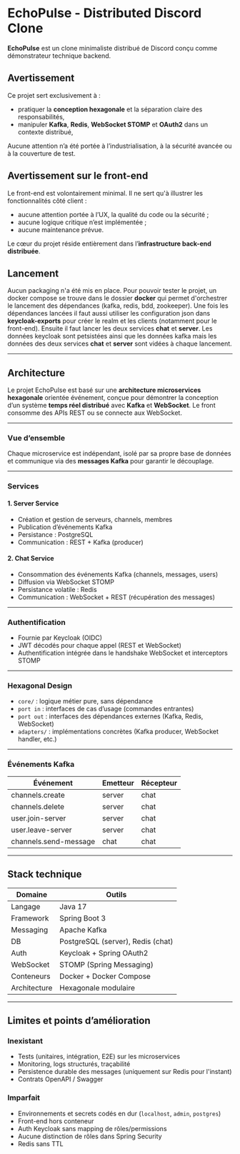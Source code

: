 # EchoPulse - Distributed Discord Clone

**EchoPulse** est un clone minimaliste distribué de Discord conçu comme démonstrateur technique backend.

## Avertissement

Ce projet sert exclusivement à :

- pratiquer la **conception hexagonale** et la séparation claire des responsabilités,
- manipuler **Kafka**, **Redis**, **WebSocket STOMP** et **OAuth2** dans un contexte distribué,

Aucune attention n’a été portée à l’industrialisation, à la sécurité avancée ou à la couverture de test.

## Avertissement sur le front-end

Le front-end est volontairement minimal. Il ne sert qu'à illustrer les fonctionnalités côté client :

- aucune attention portée à l’UX, la qualité du code ou la sécurité ;
- aucune logique critique n’est implémentée ;
- aucune maintenance prévue.

Le cœur du projet réside entièrement dans l’**infrastructure back-end distribuée**.

## Lancement

Aucun packaging n'a été mis en place. 
Pour pouvoir tester le projet, un docker compose se trouve dans le dossier **docker** qui permet d'orchestrer le lancement des dépendances (kafka, redis, bdd, zookeeper).
Une fois les dépendances lancées il faut aussi utiliser les configuration json dans **keycloak-exports** pour créer le realm et les clients (notamment pour le front-end).
Ensuite il faut lancer les deux services **chat** et **server**.
Les données keycloak sont petsistées ainsi que les données kafka mais les données des deux services **chat** et **server** sont vidées à chaque lancement.

---

## Architecture

Le projet EchoPulse est basé sur une **architecture microservices hexagonale** orientée événement, conçue pour démontrer la conception d’un système **temps réel distribué** avec **Kafka** et **WebSocket**.
Le front consomme des APIs REST ou se connecte aux WebSocket.

---

### Vue d’ensemble

Chaque microservice est indépendant, isolé par sa propre base de données et communique via des **messages Kafka** pour garantir le découplage.  

---

### Services

#### 1. Server Service

- Création et gestion de serveurs, channels, membres
- Publication d’événements Kafka
- Persistance : PostgreSQL
- Communication : REST + Kafka (producer)

#### 2. Chat Service

- Consommation des événements Kafka (channels, messages, users)
- Diffusion via WebSocket STOMP
- Persistance volatile : Redis
- Communication : WebSocket + REST (récupération des messages)

---

### Authentification

- Fournie par Keycloak (OIDC)
- JWT décodés pour chaque appel (REST et WebSocket)
- Authentification intégrée dans le handshake WebSocket et interceptors STOMP

---

### Hexagonal Design

- `core/` : logique métier pure, sans dépendance
- `port in` : interfaces de cas d’usage (commandes entrantes)
- `port out` : interfaces des dépendances externes (Kafka, Redis, WebSocket)
- `adapters/` : implémentations concrètes (Kafka producer, WebSocket handler, etc.)

---

### Événements Kafka

| Événement               | Emetteur | Récepteur |
|------------------------|----------|-----------|
| channels.create        | server   | chat      |
| channels.delete        | server   | chat      |
| user.join-server       | server   | chat      |
| user.leave-server      | server   | chat      |
| channels.send-message  | chat     | chat      |

---

## Stack technique

| Domaine         | Outils                  |
|-----------------|-------------------------|
| Langage         | Java 17                 |
| Framework       | Spring Boot 3           |
| Messaging       | Apache Kafka            |
| DB              | PostgreSQL (server), Redis (chat) |
| Auth            | Keycloak + Spring OAuth2|
| WebSocket       | STOMP (Spring Messaging)|
| Conteneurs      | Docker + Docker Compose |
| Architecture    | Hexagonale modulaire    |

---

## Limites et points d’amélioration

### Inexistant

- Tests (unitaires, intégration, E2E) sur les microservices
- Monitoring, logs structurés, traçabilité
- Persistence durable des messages (uniquement sur Redis pour l'instant)
- Contrats OpenAPI / Swagger

### Imparfait

- Environnements et secrets codés en dur (`localhost`, `admin`, `postgres`)
- Front-end hors conteneur
- Auth Keycloak sans mapping de rôles/permissions
- Aucune distinction de rôles dans Spring Security
- Redis sans TTL
